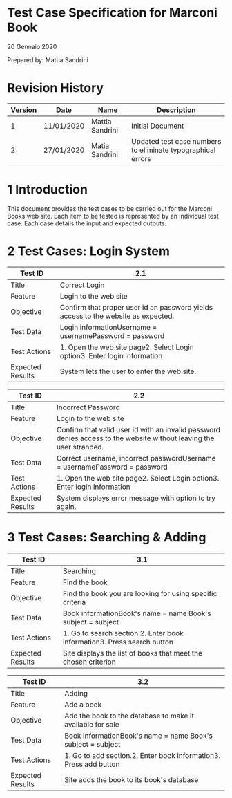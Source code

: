 # Test Case Specification for Marconi Book

20 Gennaio 2020

Prepared by: Mattia Sandrini

# Revision History

| Version | Date | Name | Description |
| --- | --- | --- | --- |
| 1 | 11/01/2020 | Mattia Sandrini | Initial Document |
| 2 | 27/01/2020 | Matia Sandrini | Updated test case numbers to eliminate typographical errors |



# 1 Introduction

This document provides the test cases to be carried out for the Marconi Books web site.  Each item to be tested is represented by an individual test case.  Each case details the input and expected outputs.


# 2 Test Cases: Login System

| Test ID | 2.1 |
| --- | --- |
| Title | Correct Login |
| Feature | Login to the web site |
| Objective | Confirm that proper user id an password yields access to the website as expected. |
| Test Data | Login informationUsername = usernamePassword = password |
| Test Actions | 1. Open the web site page2. Select Login option3. Enter login information |
| Expected Results | System lets the user to enter the web site. |


| Test ID | 2.2 |
| --- | --- |
| Title | Incorrect Password |
| Feature | Login to the web site |
| Objective | Confirm that valid user id with an invalid password denies access to the website without leaving the user stranded. |
| Test Data | Correct username, incorrect passwordUsername = usernamePassword = password |
| Test Actions | 1. Open the web site page2. Select Login option3. Enter login information |
| Expected Results | System displays error message with option to try again. |



# 3 Test Cases: Searching &amp; Adding

| Test ID | 3.1 |
| --- | --- |
| Title | Searching |
| Feature | Find the book |
| Objective | Find the book you are looking for using specific criteria |
| Test Data | Book informationBook&#39;s name = name Book&#39;s subject = subject |
| Test Actions | 1. Go to search section.2. Enter book information3. Press search button |
| Expected Results | Site displays the list of books that meet the chosen criterion |

| Test ID | 3.2 |
| --- | --- |
| Title | Adding |
| Feature | Add a book |
| Objective | Add the book to the database to make it available for sale |
| Test Data | Book informationBook&#39;s name = name Book&#39;s subject = subject |
| Test Actions | 1. Go to add section.2. Enter book information3. Press add button |
| Expected Results | Site adds the book to its book&#39;s database |
